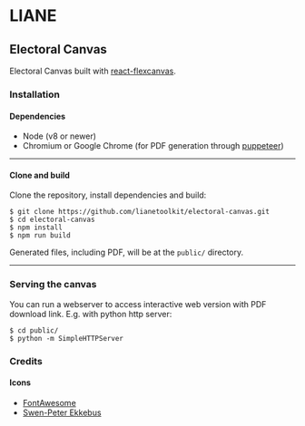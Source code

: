 # LIANE

## Electoral Canvas

Electoral Canvas built with [react-flexcanvas](https://github.com/miguelpeixe/react-flexcanvas).

### Installation

#### Dependencies

* Node (v8 or newer)
* Chromium or Google Chrome (for PDF generation through [puppeteer](https://github.com/GoogleChrome/puppeteer))

---

#### Clone and build

Clone the repository, install dependencies and build:

```
$ git clone https://github.com/lianetoolkit/electoral-canvas.git
$ cd electoral-canvas
$ npm install
$ npm run build
```

Generated files, including PDF, will be at the `public/` directory.

---

### Serving the canvas

You can run a webserver to access interactive web version with PDF download link. E.g. with python http server:

```
$ cd public/
$ python -m SimpleHTTPServer
```

### Credits

#### Icons

* [FontAwesome](https://fontawesome.com/)
* [Swen-Peter Ekkebus](https://thenounproject.com/ekkebus/)
